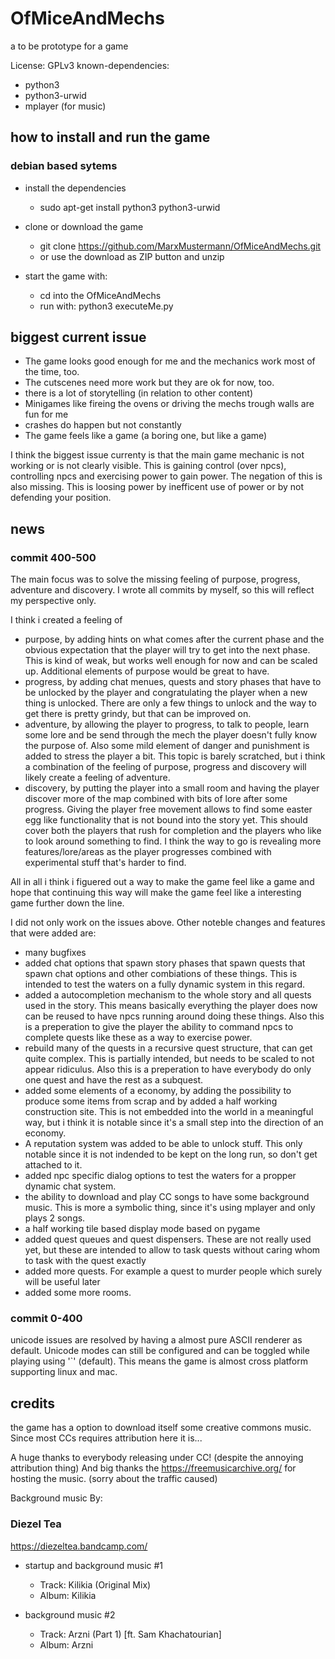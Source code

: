 # OfMiceAndMechs
a to be prototype for a game

License: GPLv3
known-dependencies: 

* python3
* python3-urwid
* mplayer (for music)

## how to install and run the game 

### debian based sytems

* install the dependencies
  * sudo apt-get install python3 python3-urwid

* clone or download the game
  * git clone https://github.com/MarxMustermann/OfMiceAndMechs.git
  * or use the download as ZIP button and unzip

* start the game with:
  * cd into the OfMiceAndMechs
  * run with: python3 executeMe.py

## biggest current issue

* The game looks good enough for me and the mechanics work most of the time, too.
* The cutscenes need more work but they are ok for now, too.
* there is a lot of storytelling (in relation to other content)
* Minigames like fireing the ovens or driving the mechs trough walls are fun for me
* crashes do happen but not constantly
* The game feels like a game (a boring one, but like a game)

I think the biggest issue currenty is that the main game mechanic is not working or is not clearly visible. This is gaining control (over npcs), controlling npcs and exercising power to gain power. The negation of this is also missing. This is loosing power by inefficent use of power or by not defending your position.

## news

### commit 400-500

The main focus was to solve the missing feeling of purpose, progress, adventure and discovery. I wrote all commits by myself, so this will reflect my perspective only.

I think i created a feeling of

* purpose, by adding hints on what comes after the current phase and the obvious expectation that the player will try to get into the next phase. This is kind of weak, but works well enough for now and can be scaled up. Additional elements of purpose would be great to have.
* progress, by adding chat menues, quests and story phases that have to be unlocked by the player and congratulating the player when a new thing is unlocked. There are only a few things to unlock and the way to get there is pretty grindy, but that can be improved on.
* adventure, by allowing the player to progress, to talk to people, learn some lore and be send through the mech the player doesn't fully know the purpose of. Also some mild element of danger and punishment is added to stress the player a bit. This topic is barely scratched, but i think a combination of the feeling of purpose, progress and discovery will likely create a feeling of adventure.
* discovery, by putting the player into a small room and having the player discover more of the map combined with bits of lore after some progress. Giving the player free movement allows to find some easter egg like functionality that is not bound into the story yet. This should cover both the players that rush for completion and the players who like to look around something to find. I think the way to go is revealing more features/lore/areas as the player progresses combined with experimental stuff that's harder to find.

All in all i think i figuered out a way to make the game feel like a game and hope that continuing this way will make the game feel like a interesting game further down the line. 

I did not only work on the issues above. Other noteble changes and features that were added are:

* many bugfixes
* added chat options that spawn story phases that spawn quests that spawn chat options and other combiations of these things. This is intended to test the waters on a fully dynamic system in this regard.
* added a autocompletion mechanism to the whole story and all quests used in the story. This means basically everything the player does now can be reused to have npcs running around doing these things. Also this is a preperation to give the player the ability to command npcs to complete quests like these as a way to exercise power.
* rebuild many of the quests in a recursive quest structure, that can get quite complex. This is partially intended, but needs to be scaled to not appear ridiculus. Also this is a preperation to have everybody do only one quest and have the rest as a subquest.
* added some elements of a economy, by adding the possibility to produce some items from scrap and by added a half working construction site. This is not embedded into the world in a meaningful way, but i think it is notable since it's a small step into the direction of an economy.
* A reputation system was added to be able to unlock stuff. This only notable since it is not indended to be kept on the long run, so don't get attached to it. 
* added npc specific dialog options to test the waters for a propper dynamic chat system.
* the ability to download and play CC songs to have some background music. This is more a symbolic thing, since it's using mplayer and only plays 2 songs.
* a half working tile based display mode based on pygame
* added quest queues and quest dispensers. These are not really used yet, but these are intended to allow to task quests without caring whom to task with the quest exactly
* added more quests. For example a quest to murder people which surely will be useful later
* added some more rooms.

### commit 0-400

unicode issues are resolved by having a almost pure ASCII renderer as default. Unicode modes can still be configured and can be toggled while playing using '`' (default). This means the game is almost cross platform supporting linux and mac.

## credits

the game has a option to download itself some creative commons music. Since most CCs requires attribution here it is...

A huge thanks to everybody releasing under CC! (despite the annoying attribution thing) And big thanks the https://freemusicarchive.org/ for hosting the music. (sorry about the traffic caused)

Background music By:

### Diezel Tea

https://diezeltea.bandcamp.com/

* startup and background music #1
  * Track: Kilikia (Original Mix)
  * Album: Kilikia

* background music #2
  * Track: Arzni (Part 1) [ft. Sam Khachatourian]
  * Album: Arzni
